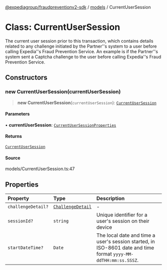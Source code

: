 [@expediagroup/fraudpreventionv2-sdk](../../index.md) / [models](../index.md) / CurrentUserSession

# Class: CurrentUserSession

The current user session prior to this transaction, which contains details related to any challenge initiated by the Partner\'\'s system to a user before calling Expedia\'\'s Fraud Prevention Service. An example is if the Partner\'\'s system sent a Captcha challenge to the user before calling Expedia\'\'s Fraud Prevention Service.

## Constructors

### new CurrentUserSession(currentUserSession)

> **new CurrentUserSession**(`currentUserSession`): [`CurrentUserSession`](CurrentUserSession.md)

#### Parameters

• **currentUserSession**: [`CurrentUserSessionProperties`](../interfaces/CurrentUserSessionProperties.md)

#### Returns

[`CurrentUserSession`](CurrentUserSession.md)

#### Source

models/CurrentUserSession.ts:47

## Properties

| Property | Type | Description |
| :------ | :------ | :------ |
| `challengeDetail?` | [`ChallengeDetail`](ChallengeDetail.md) | - |
| `sessionId?` | `string` | Unique identifier for a user\'s session on their device |
| `startDateTime?` | `Date` | The local date and time a user\'s session started, in ISO-8601 date and time format `yyyy-MM-ddTHH:mm:ss.SSSZ`. |
